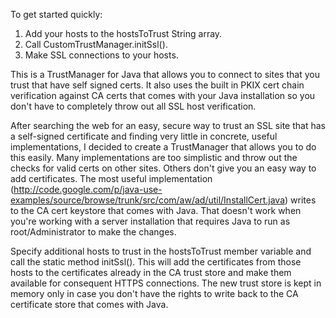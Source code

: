 To get started quickly:
  1. Add your hosts to the hostsToTrust String array.
  1. Call CustomTrustManager.initSsl().
  1. Make SSL connections to your hosts.

This is a TrustManager for Java that allows you to connect to sites that you trust that have self signed certs.  It also uses the built in PKIX cert chain verification against CA certs that comes with your Java installation so you don't have to completely throw out all SSL host verification.

After searching the web for an easy, secure way to trust an SSL site that has a self-signed certificate and finding very little in concrete, useful implementations, I decided to create a TrustManager that allows you to do this easily.  Many implementations are too simplistic and throw out the checks for valid certs on other sites.  Others don't give you an easy way to add certificates.  The most useful implementation (http://code.google.com/p/java-use-examples/source/browse/trunk/src/com/aw/ad/util/InstallCert.java) writes to the CA cert keystore that comes with Java.  That doesn't work when you're working with a server installation that requires Java to run as root/Administrator to make the changes.

Specify additional hosts to trust in the hostsToTrust member variable and call the static method initSsl().  This will add the certificates from those hosts to the certificates already in the CA trust store and make them available for consequent HTTPS connections.  The new trust store is kept in memory only in case you don't have the rights to write back to the CA certificate store that comes with Java.